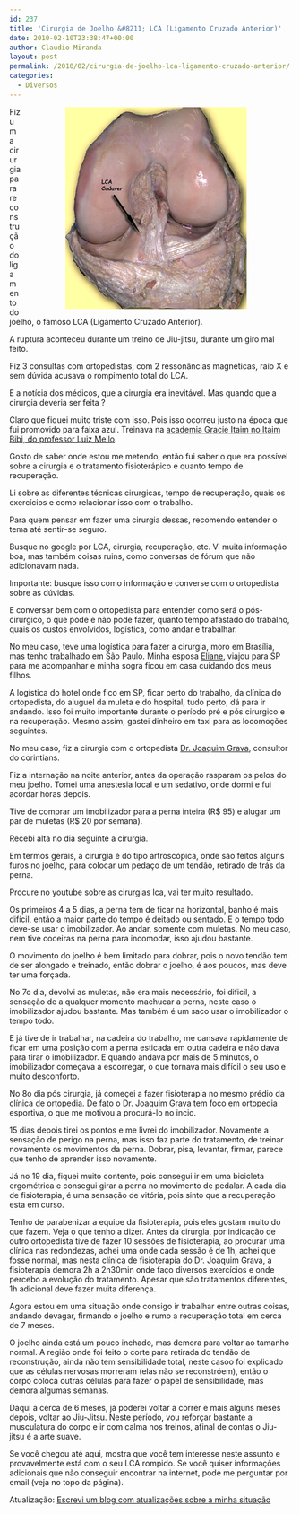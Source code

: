 ```yaml
---
id: 237
title: 'Cirurgia de Joelho &#8211; LCA (Ligamento Cruzado Anterior)'
date: 2010-02-10T23:38:47+00:00
author: Claudio Miranda
layout: post
permalink: /2010/02/cirurgia-de-joelho-lca-ligamento-cruzado-anterior/
categories:
  - Diversos
---
```

<img src="/resources/claudio/20100211_lca.jpg" hspace="80" align="right" border="0" style="float: right;" />

Fiz uma cirurgia para reconstrução do ligamento do joelho, o famoso LCA (Ligamento Cruzado Anterior).
    
  
A ruptura aconteceu durante um treino de Jiu-jitsu, durante um giro mal feito.

Fiz 3 consultas com ortopedistas, com 2 ressonâncias magnéticas, raio X e sem dúvida acusava o rompimento total do LCA.
    
  
E a notícia dos médicos, que a cirurgia era inevitável. Mas quando que a cirurgia deveria ser feita ?
    
  
Claro que fiquei muito triste com isso. Pois isso ocorreu justo na época que fui promovido para faixa azul. Treinava na [academia Gracie Itaim no Itaim Bibi, do professor Luiz Mello](http://www.luizmellobjj.com.br/).
  
  


Gosto de saber onde estou me metendo, então fui saber o que era possível sobre a cirurgia e o tratamento fisioterápico e quanto tempo de recuperação.
    
  
Li sobre as diferentes técnicas cirurgicas, tempo de recuperação, quais os exercícios e como relacionar isso com o trabalho.
    
  
Para quem pensar em fazer uma cirurgia dessas, recomendo entender o tema até sentir-se seguro.
    
  
Busque no google por LCA, cirurgia, recuperação, etc. Vi muita informação boa, mas também coisas ruins, como conversas de fórum que não adicionavam nada.
    
  
Importante: busque isso como informação e converse com o ortopedista sobre as dúvidas.

E conversar bem com o ortopedista para entender como será o pós-cirurgico, o que pode e não pode fazer, quanto tempo afastado do trabalho, quais os custos envolvidos, logística, como andar e trabalhar.
    
  
No meu caso, teve uma logística para fazer a cirurgia, moro em Brasília, mas tenho trabalhado em São Paulo. Minha esposa <a target="_blank" href="http://www.deliciane.com.br">Eliane</a>, viajou para SP para me acompanhar e minha sogra ficou em casa cuidando dos meus filhos.
    
  
A logística do hotel onde fico em SP, ficar perto do trabalho, da clínica do ortopedista, do aluguel da muleta e do hospital, tudo perto, dá para ir andando. Isso foi muito importante durante o período pré e pós cirurgico e na recuperação. Mesmo assim, gastei dinheiro em taxi para as locomoções seguintes.

No meu caso, fiz a cirurgia com o ortopedista <a target="_blank" href="http://www.joaquimgrava.com.br/">Dr. Joaquim Grava</a>, consultor do corintians.
    
  
Fiz a internação na noite anterior, antes da operação rasparam os pelos do meu joelho. Tomei uma anestesia local e um sedativo, onde dormi e fui acordar horas depois.
    
  
Tive de comprar um imobilizador para a perna inteira (R$ 95) e alugar um par de muletas (R$ 20 por semana).
    
  
Recebi alta no dia seguinte a cirurgia. 

Em termos gerais, a cirurgia é do tipo artroscópica, onde são feitos alguns furos no joelho, para colocar um pedaço de um tendão, retirado de trás da perna. 

Procure no youtube sobre as cirurgias lca, vai ter muito resultado.

Os primeiros 4 a 5 dias, a perna tem de ficar na horizontal, banho é mais difícil, então a maior parte do tempo é deitado ou sentado. E o tempo todo deve-se usar o imobilizador. Ao andar, somente com muletas. No meu caso, nem tive coceiras na perna para incomodar, isso ajudou bastante. 

O movimento do joelho é bem limitado para dobrar, pois o novo tendão tem de ser alongado e treinado, então dobrar o joelho, é aos poucos, mas deve ter uma forçada.

No 7o dia, devolvi as muletas, não era mais necessário, foi dificil, a sensação de a qualquer momento machucar a perna, neste caso o imobilizador ajudou bastante. Mas também é um saco usar o imobilizador o tempo todo.

E já tive de ir trabalhar, na cadeira do trabalho, me cansava rapidamente de ficar em uma posição com a perna esticada em outra cadeira e não dava para tirar o imobilizador. E quando andava por mais de 5 minutos, o imobilizador começava a escorregar, o que tornava mais difícil o seu uso e muito desconforto.

No 8o dia pós cirurgia, já começei a fazer fisioterapia no mesmo prédio da clínica de ortopedia. De fato o Dr. Joaquim Grava tem foco em ortopedia esportiva, o que me motivou a procurá-lo no incio.

15 dias depois tirei os pontos e me livrei do imobilizador. Novamente a sensação de perigo na perna, mas isso faz parte do tratamento, de treinar novamente os movimentos da perna. Dobrar, pisa, levantar, firmar, parece que tenho de aprender isso novamente.

Já no 19 dia, fiquei muito contente, pois consegui ir em uma bicicleta ergométrica e consegui girar a perna no movimento de pedalar. A cada dia de fisioterapia, é uma sensação de vitória, pois sinto que a recuperação esta em curso.

Tenho de parabenizar a equipe da fisioterapia, pois eles gostam muito do que fazem. Veja o que tenho a dizer. Antes da cirurgia, por indicação de outro ortopedista tive de fazer 10 sessões de fisioterapia, ao procurar uma clínica nas redondezas, achei uma onde cada sessão é de 1h, achei que fosse normal, mas nesta clínica de fisioterapia do Dr. Joaquim Grava, a fisioterapia demora 2h a 2h30min onde faço diversos exercícios e onde percebo a evolução do tratamento. Apesar que são tratamentos diferentes, 1h adicional deve fazer muita diferença.

Agora estou em uma situação onde consigo ir trabalhar entre outras coisas, andando devagar, firmando o joelho e rumo a recuperação total em cerca de 7 meses.
    
  
O joelho ainda está um pouco inchado, mas demora para voltar ao tamanho normal. A região onde foi feito o corte para retirada do tendão de reconstrução, ainda não tem sensibilidade total, neste casoo foi explicado que as células nervosas morreram (elas não se reconstróem), então o corpo coloca outras células para fazer o papel de sensibilidade, mas demora algumas semanas.
    


Daqui a cerca de 6 meses, já poderei voltar a correr e mais alguns meses depois, voltar ao Jiu-Jitsu. Neste período, vou reforçar bastante a musculatura do corpo e ir com calma nos treinos, afinal de contas o Jiu-jitsu é a arte suave. 

Se você chegou até aqui, mostra que você tem interesse neste assunto e provavelmente está com o seu LCA rompido. Se você quiser informações adicionais que não conseguir encontrar na internet, pode me perguntar por email (veja no topo da página).
  
  


Atualização: [Escrevi um blog com atualizações sobre a minha situação](http://www.claudius.com.br/blog/claudio/2010/09/06/Recuperacao-de-Cirurgia-LCA)